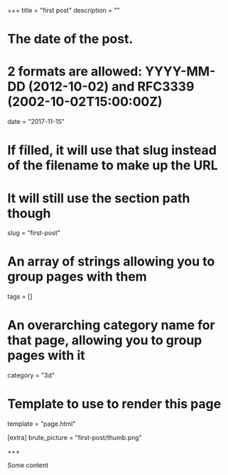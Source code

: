 +++
title = "first post"
description = ""

# The date of the post.
# 2 formats are allowed: YYYY-MM-DD (2012-10-02) and RFC3339 (2002-10-02T15:00:00Z)
date = "2017-11-15"

# If filled, it will use that slug instead of the filename to make up the URL
# It will still use the section path though
slug = "first-post"

# An array of strings allowing you to group pages with them
tags = []

# An overarching category name for that page, allowing you to group pages with it
category = "3d"

# Template to use to render this page
template = "page.html"

[extra]
brute_picture = "first-post/thumb.png"

+++

Some content
